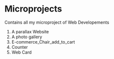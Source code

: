 # Microprojects
Contains all my microproject of Web Developements
1. A parallax Website
2. A photo gallery
3. E-commerce_Chair_add_to_cart
4. Counter
5. Web Card